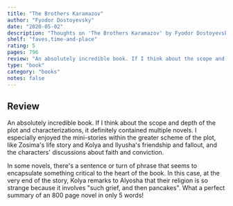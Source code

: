 ```yaml
---
title: "The Brothers Karamazov"
author: "Fyodor Dostoyevsky"
date: "2020-05-02"
description: "Thoughts on 'The Brothers Karamazov' by Fyodor Dostoyevsky."
shelf: "faves,time-and-place"
rating: 5
pages: 796
review: "An absolutely incredible book. If I think about the scope and depth of the plot and characterizations, it definitely contained multiple novels. I especially enjoyed the mini-stories within the greater scheme of the plot, like Zosima's life story and Kolya and Ilyusha's friendship and fallout, and the characters' discussions about faith and conviction.<br/><br/>In some novels, there's a sentence or turn of phrase that seems to encapsulate something critical to the heart of the book. In this case, at the very end of the story, Kolya remarks to Alyosha that their religion is so strange because it involves 'such grief, and then pancakes'. What a perfect summary of an 800 page novel in only 5 words!"
type: "book"
category: "books"
notes: false
---
```


## Review

An absolutely incredible book. If I think about the scope and depth of the plot and characterizations, it definitely contained multiple novels. I especially enjoyed the mini-stories within the greater scheme of the plot, like Zosima's life story and Kolya and Ilyusha's friendship and fallout, and the characters' discussions about faith and conviction.

In some novels, there's a sentence or turn of phrase that seems to encapsulate something critical to the heart of the book. In this case, at the very end of the story, Kolya remarks to Alyosha that their religion is so strange because it involves "such grief, and then pancakes". What a perfect summary of an 800 page novel in only 5 words!
